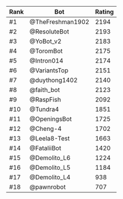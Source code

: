 Rank|Bot|Rating
---|---|---
#1|@TheFreshman1902|2194
#2|@ResoluteBot|2193
#3|@YoBot_v2|2183
#4|@ToromBot|2175
#5|@Intron014|2174
#6|@VariantsTop|2151
#7|@duythong1402|2140
#8|@faith_bot|2123
#9|@RaspFish|2092
#10|@Tundra4|1851
#11|@OpeningsBot|1725
#12|@Cheng-4|1702
#13|@Leela8-Test|1663
#14|@FataliiBot|1420
#15|@Demolito_L6|1224
#16|@Demolito_L5|1184
#17|@Demolito_L4|938
#18|@pawnrobot|707
